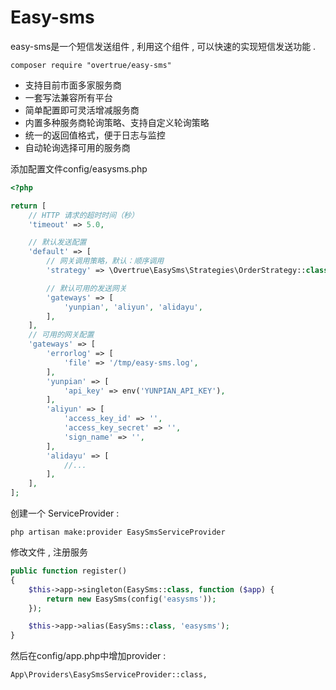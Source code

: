 # Easy-sms

easy-sms是一个短信发送组件 , 利用这个组件 , 可以快速的实现短信发送功能 .

```
composer require "overtrue/easy-sms"
```

* 支持目前市面多家服务商
* 一套写法兼容所有平台
* 简单配置即可灵活增减服务商
* 内置多种服务商轮询策略、支持自定义轮询策略
* 统一的返回值格式，便于日志与监控
* 自动轮询选择可用的服务商

添加配置文件config/easysms.php

```php
<?php

return [
    // HTTP 请求的超时时间（秒）
    'timeout' => 5.0,

    // 默认发送配置
    'default' => [
        // 网关调用策略，默认：顺序调用
        'strategy' => \Overtrue\EasySms\Strategies\OrderStrategy::class,

        // 默认可用的发送网关
        'gateways' => [
            'yunpian', 'aliyun', 'alidayu',
        ],
    ],
    // 可用的网关配置
    'gateways' => [
        'errorlog' => [
            'file' => '/tmp/easy-sms.log',
        ],
        'yunpian' => [
            'api_key' => env('YUNPIAN_API_KEY'),
        ],
        'aliyun' => [
            'access_key_id' => '',
            'access_key_secret' => '',
            'sign_name' => '',
        ],
        'alidayu' => [
            //...
        ],
    ],
];
```

创建一个 ServiceProvider :

```
php artisan make:provider EasySmsServiceProvider
```

修改文件 , 注册服务

```php
public function register()
{
    $this->app->singleton(EasySms::class, function ($app) {
        return new EasySms(config('easysms'));
    });

    $this->app->alias(EasySms::class, 'easysms');
}
```

然后在config/app.php中增加provider :

```
App\Providers\EasySmsServiceProvider::class,
```



